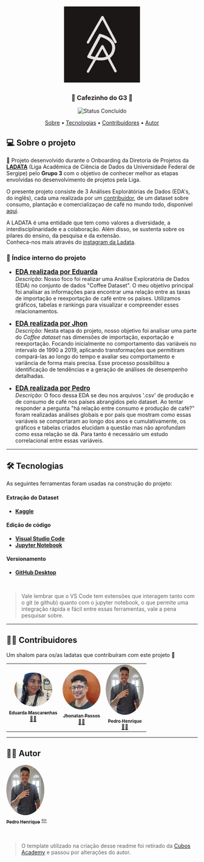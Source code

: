 <h1 align="center">
    <img alt="LADATA" title="#LADATA" src=".\imagens\ladata-logo.png" />
</h1>

<h3 align="center"> 
	🚧 Cafezinho do G3 🚧
</h3>

<p align="center">
	<img alt="Status Concluído" src="https://img.shields.io/badge/STATUS-CONCLU%C3%8DDO-brightgreen">
</p>

<p align="center">
 <a href="#-sobre-o-projeto">Sobre</a> • 
 <a href="#-tecnologias">Tecnologias</a> • 
 <a href="#-contribuidores">Contribuidores</a> • 
 <a href="#️-autor">Autor</a>
</p>


## 💻 Sobre o projeto

📄 Projeto desenvolvido durante o Onboarding da Diretoria de Projetos da [**LADATA**](https://github.com/ladata-ufs) (Liga Acadêmica de Ciência de Dados da Universidade Federal de Sergipe) pelo **Grupo 3** com o objetivo de conhecer melhor as etapas envolvidas no desenvolvimento de projetos pela Liga.

O presente projeto consiste de 3 Análises Explorátórias de Dados (EDA's, do inglês), cada uma realizada por um [contribuidor](#-contribuidores), de um dataset sobre consumo, plantação e comercializaçao de café no mundo todo, disponível [aqui](https://www.kaggle.com/datasets/michals22/coffee-dataset).

A LADATA é uma entidade que tem como valores a diversidade, a interdisciplinaridade e a colaboração. Além disso, se sustenta sobre os pilares do ensino, da pesquisa e da extensão.   
Conheca-nos mais através do [instagram da Ladata](https://www.instagram.com/ladata.ufs/).


### 🎏 Índice interno do projeto

- **<span style="font-size: 1.2em;">[EDA realizada por Eduarda](https://github.com/ladata-ufs/Cafezinho-G3/tree/main/A-import-reexport-duda)</span>**   
_Descrição_: Nosso foco foi realizar uma Análise Exploratória de Dados (EDA) no conjunto de dados "Coffee Dataset". O meu objetivo principal foi analisar as informações para encontrar uma relação entre as taxas de importação e reexportação de café entre os países. Utilizamos gráficos, tabelas e rankings para visualizar e compreender esses relacionamentos. 

-  **<span style="font-size: 1.2em;">[EDA realizada por Jhon](https://github.com/ladata-ufs/Cafezinho-G3/tree/main/A-multianalise-jhon)</span>**   
_Descrição_: Nesta etapa do projeto, nosso objetivo foi analisar uma parte do *Coffee dataset* nas dimensões de importação, exportação e reexportação. Focando inicialmente no comportamento das variáveis no intervalo de 1990 a 2019, aplicando transformações que permitiram compará-las ao longo do tempo e avaliar seu comportamento e variância de forma mais precisa. Esse processo possibilitou a identificação de tendências e a geração de análises de desempenho detalhadas.

- **<span style="font-size: 1.2em;">[EDA realizada por Pedro](https://github.com/ladata-ufs/Cafezinho-G3/tree/main/A-consumo-producao-pedro)</span>**   
_Descrição_: O foco dessa EDA se deu nos arquivos '.csv' de produção e de consumo de café nos países abrangidos pelo dataset. Ao tentar responder a pergunta "há relação entre consumo e produção de café?" foram realizadas análises globais e por país que mostram como essas variáveis se comportaram ao longo dos anos e cumulativamente, os gráficos e tabelas criados elucidam a questão mas não aprofundam como essa relação se dá. Para tanto é necessário um estudo correlacional entre essas variáveis.



---

## 🛠 Tecnologias

As seguintes ferramentas foram usadas na construção do projeto:

#### **Extração do Dataset**
-   **[Kaggle](https://www.kaggle.com/)**

#### **Edição de código** 

-   **[Visual Studio Code](https://code.visualstudio.com/)**
-   **[Jupyter Notebook](https://jupyter.org/)**

#### **Versionamento**
-   **[GitHub Desktop](https://desktop.github.com/)**

&nbsp;

> Vale lembrar que o VS Code tem extensões que interagem tanto com o git (e github) quanto com o jupyter notebook, o que permite uma integração rápida e fácil entre essas ferramentas, vale a pena pesquisar sobre.


---

## 👨‍💻 Contribuidores

Um shalom para os/as ladatas que contribuíram com este projeto 👏

<table>
  <tr>
    <td align="center"><a href="https://github.com/dudxyz"><img style="border-radius: 50%;" src=".\imagens\duda-jpg.jpg" width="100px;" alt=""/><br /><sub><b>Eduarda Mascarenhas</b></sub></a><br /><a href="https://github.com/dudxyz" title="Eduarda Mascarenhas">👩‍💻</a></td>
    <td align="center"><a href="https://github.com/JhonatanPassos97"><img style="border-radius: 50%;" src=".\imagens\jhon-jpg.jpg" width="100px;" alt=""/><br /><sub><b>Jhonatan Passos </b></sub></a><br /><a href="https://github.com/JhonatanPassos97" title="Jhonatan Passos">👨‍💻</a></td>
    <td align="center"><a href="https://github.com/pedro-niHiL"><img style="border-radius: 50%;" src=".\imagens\pedro-jpg.jpg" width="100px;" alt=""/><br /><sub><b>Pedro Henrique</b></sub></a><br /><a href="https://github.com/pedro-niHiL" title="Pedro Henrique">👨‍💻</a>
    </td>
    
    
    
    
  </tr>
</table>

---

## 🧙‍♂️ Autor

<a href="https://github.com/pedro-niHiL">
 <img style="border-radius: 50%;" src=".\imagens\pedro-jpg.jpg" width="100px;" alt=""/>
 <br />
 <sub><b>Pedro Henrique</b></sub></a> <a href="https://github.com/pedro-niHiL" title="Pedro Henrique">✏️</a>
 <br />

&nbsp;

>O template utilizado na criação desse readme foi retirado da [Cubos Academy](https://github.com/cubos-academy/academy-template-readme-projects#readme) e passou por alterações do autor.

